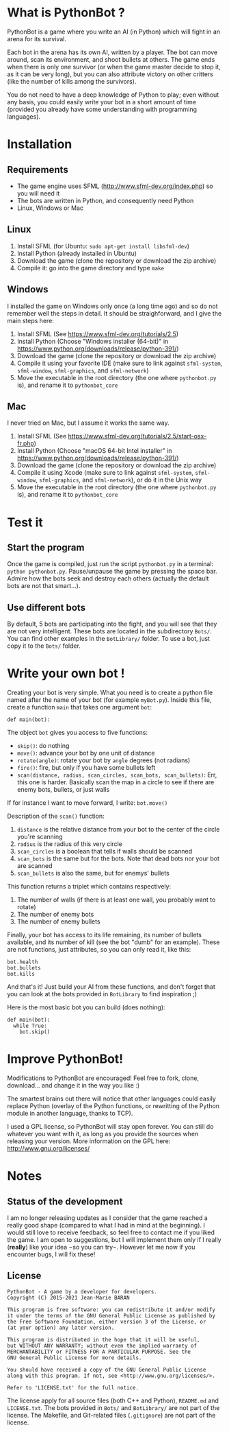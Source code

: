 # What is PythonBot ?

PythonBot is a game where you write an AI (in Python) which will fight in an arena for its survival.

Each bot in the arena has its own AI, written by a player. The bot can move around, scan its environment, and shoot
bullets at others. The game ends when there is only one survivor (or when the game master decide to stop it, as it can
be very long), but you can also attribute victory on other critters (like the number of kills among the survivors).

You do not need to have a deep knowledge of Python to play; even without any basis, you could easily write your bot in a
short amount of time (provided you already have some understanding with programming languages).

# Installation

## Requirements

* The game engine uses SFML (http://www.sfml-dev.org/index.php) so you will need it
* The bots are written in Python, and consequently need Python
* Linux, Windows or Mac

## Linux

1. Install SFML (for Ubuntu: `sudo apt-get install libsfml-dev`)
2. Install Python (already installed in Ubuntu)
3. Download the game (clone the repository or download the zip archive)
4. Compile it: go into the game directory and type `make`

## Windows

I installed the game on Windows only once (a long time ago) and so do not remember well the steps in detail. It should
be straighforward, and I give the main steps here:

1. Install SFML (See https://www.sfml-dev.org/tutorials/2.5)
2. Install Python (Choose "Windows installer (64-bit)" in https://www.python.org/downloads/release/python-391/)
3. Download the game (clone the repository or download the zip archive)
4. Compile it using your favorite IDE (make sure to link against `sfml-system`, `sfml-window`, `sfml-graphics`, and
   `sfml-network`)
5. Move the executable in the root directory (the one where `pythonbot.py` is), and rename it to `pythonbot_core`

## Mac

I never tried on Mac, but I assume it works the same way.

1. Install SFML (See https://www.sfml-dev.org/tutorials/2.5/start-osx-fr.php)
2. Install Python (Choose "macOS 64-bit Intel installer" in https://www.python.org/downloads/release/python-391/)
3. Download the game (clone the repository or download the zip archive)
4. Compile it using Xcode (make sure to link against `sfml-system`, `sfml-window`, `sfml-graphics`, and `sfml-network`),
or do it in the Unix way
5. Move the executable in the root directory (the one where `pythonbot.py` is), and rename it to `pythonbot_core`

# Test it

## Start the program

Once the game is compiled, just run the script `pythonbot.py` in a terminal: `python pythonbot.py`. Pause/unpause the
game by pressing the space bar. Admire how the bots seek and destroy each others (actually the default bots are not that
smart...).

## Use different bots

By default, 5 bots are participating into the fight, and you will see that they are not very intelligent. These bots are
located in the subdirectory `Bots/`. You can find other examples in the `BotLibrary/` folder. To use a bot, just copy it
to the `Bots/` folder.

# Write your own bot !

Creating your bot is very simple. What you need is to create a python file named after the name of your bot (for example
`myBot.py`). Inside this file, create a function `main` that takes one argument `bot`:
```
def main(bot):
```
The object `bot` gives you access to five functions:
- `skip()`: do nothing
- `move()`: advance your bot by one unit of distance
- `rotate(angle)`: rotate your bot by `angle` degrees (not radians)
- `fire()`: fire, but only if you have some bullets left
- `scan(distance, radius, scan_circles, scan_bots, scan_bullets)`: Err, this one is harder. Basically scan the map in a
circle to see if there are enemy bots, bullets, or just walls

If for instance I want to move forward, I write: `bot.move()`

Description of the `scan()` function:

1. `distance` is the relative distance from your bot to the center of the circle you're scanning
2. `radius` is the radius of this very circle
3. `scan_circles` is a boolean that tells if walls should be scanned
4. `scan_bots` is the same but for the bots. Note that dead bots nor your bot are scanned
5. `scan_bullets` is also the same, but for enemys' bullets

This function returns a triplet which contains respectively:

1. The number of walls (if there is at least one wall, you probably want to rotate)
2. The number of enemy bots
3. The number of enemy bullets

Finally, your bot has access to its life remaining, its number of bullets available, and its number of kill (see the bot
"dumb" for an example). These are not functions, just attributes, so you can only read it, like this:
```
bot.health
bot.bullets
bot.kills
```
And that's it! Just build your AI from these functions, and don't forget that you can look at the bots provided in
`BotLibrary` to find inspiration ;)



Here is the most basic bot you can build (does nothing):
```
def main(bot):
  while True:
    bot.skip()
```

# Improve PythonBot!

Modifications to PythonBot are encouraged! Feel free to fork, clone, download... and change it in the way you like :)

The smartest brains out there will notice that other languages could easily replace Python (overlay of the Python
functions, or rewritting of the Python module in another language, thanks to TCP).

I used a GPL license, so PythonBot will stay open forever. You can still do whatever you want with it, as long as you
provide the sources when releasing your version. More information on the GPL here: http://www.gnu.org/licenses/

# Notes

## Status of the development

I am no longer releasing updates as I consider that the game reached a really good shape (compared to what I had in mind
at the beginning). I would still love to receive feedback, so feel free to contact me if you liked the game. I am open
to suggestions, but I will implement them only if I really (**really**) like your idea −so you can try−. However let me
now if you encounter bugs, I will fix these!

## License

```
PythonBot - A game by a developer for developers.
Copyright (C) 2015-2021 Jean-Marie BARAN

This program is free software: you can redistribute it and/or modify
it under the terms of the GNU General Public License as published by
the Free Software Foundation, either version 3 of the License, or
(at your option) any later version.

This program is distributed in the hope that it will be useful,
but WITHOUT ANY WARRANTY; without even the implied warranty of
MERCHANTABILITY or FITNESS FOR A PARTICULAR PURPOSE. See the
GNU General Public License for more details.

You should have received a copy of the GNU General Public License
along with this program. If not, see <http://www.gnu.org/licenses/>.

Refer to 'LICENSE.txt' for the full notice.
```

The license apply for all source files (both C++ and Python), `README.md` and `LICENSE.txt`. The bots provided in
`Bots/` and `BotLibrary/` are not part of the license. The Makefile, and Git-related files (`.gitignore`) are not part
of the license.